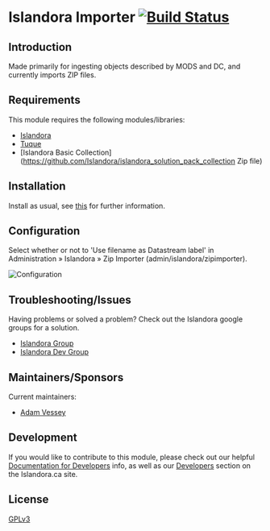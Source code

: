 # Islandora Importer [![Build Status](https://travis-ci.org/Islandora/islandora_importer.png?branch=7.x)](https://travis-ci.org/Islandora/islandora_importer)

## Introduction 

Made primarily for ingesting objects described by MODS and DC, and currently imports ZIP files.

## Requirements

This module requires the following modules/libraries:

* [Islandora](https://github.com/islandora/islandora)
* [Tuque](https://github.com/islandora/tuque)
* [Islandora Basic Collection](https://github.com/Islandora/islandora_solution_pack_collection Zip file)

## Installation

Install as usual, see [this](https://drupal.org/documentation/install/modules-themes/modules-7) for further information.

## Configuration

Select whether or not to 'Use filename as Datastream label' in Administration » Islandora » Zip Importer (admin/islandora/zipimporter).

![Configuration](http://i.imgur.com/za1Hpmq.png)

## Troubleshooting/Issues

Having problems or solved a problem? Check out the Islandora google groups for a solution.

* [Islandora Group](https://groups.google.com/forum/?hl=en&fromgroups#!forum/islandora)
* [Islandora Dev Group](https://groups.google.com/forum/?hl=en&fromgroups#!forum/islandora-dev)

## Maintainers/Sponsors

Current maintainers:

* [Adam Vessey](https://github.com/adam-vessey)

## Development

If you would like to contribute to this module, please check out our helpful [Documentation for Developers](https://github.com/Islandora/islandora/wiki#wiki-documentation-for-developers) info, as well as our [Developers](http://islandora.ca/developers) section on the Islandora.ca site.

## License

[GPLv3](http://www.gnu.org/licenses/gpl-3.0.txt)
